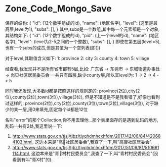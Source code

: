# Zone_Code_Mongo_Save

保存的结构:
{
    "id": (12个数字组成的id),
    "name": (地区名字),
    "level": (这里是最高层,level为1),
    "subs": [],
}
其中,subs是一个数组,其中每一个元素都是一个对象,其结构如下:
{
    "id": (12个数字组成的id),
    "pid": (上一个level的id),
    "name": (地区名字),
    "level": (level为2-5之间的一个整数),
    "subs": [],
}
即使在第五层(level=5),也有一个subs的成员,但是其值为一个空列表(即[])

对于level,其取值含义如下:
    1: province
    2: city
    3: county
    4: town
    5: village

经查看,我发现并不是所有省市都有5层,比如:
    广东省 -> 东莞市 -> 东城街道办事处 -> 岗贝社区居民委员会
一共只有四层,缺少county层,所以其level为:
    1 -> 2 -> 4 -> 5

同时我还发现,大多数id都是按照这样的规则定的:
    province(2位),city(2位),county(2位),town(3位),village(3位),
但是不知道是不是我看错了,好像也看到过这样的:
    province(2位),city(2位),county(3位),town(2位),village(3位),
对于缺少的某一层,用0来填充,固定每个id都是12位

名叫"error"的那个Collection,你不用去理他...那个表里面存的是遇到乱码的地方,
乱码一共有2处,我这里说一下:
1. http://www.stats.gov.cn/tjsj/tjbz/tjyqhdmhcxhfdm/2017/42/06/84/420684103.html,
这边本来是"高社区居委会",我查了一下,叫"高康社区居委会".
2. http://www.stats.gov.cn/tjsj/tjbz/tjyqhdmhcxhfdm/2017/51/06/81/510681114.html,
这边本来是"青村村民委员会",我查了一下,叫"青村村民委员会"(没看到有叫"青X村"的).